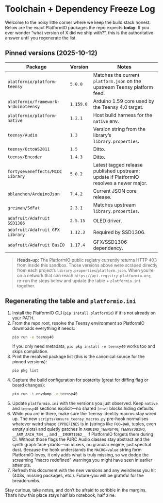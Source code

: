 # Toolchain + Dependency Freeze Log

Welcome to the noisy little corner where we keep the build stack honest. Below are the exact PlatformIO packages the repo expects **today**. If you ever wonder “what version of X did we ship with?”, this is the authoritative answer until you regenerate the list.

## Pinned versions (2025-10-12)

| Package | Version | Notes |
| --- | --- | --- |
| `platformio/platform-teensy` | `5.0.0` | Matches the current `platform.json` on the upstream Teensy platform feed. |
| `platformio/framework-arduinoteensy` | `1.159.0` | Arduino 1.59 core used by the Teensy 4.0 target. |
| `platformio/platform-native` | `1.2.1` | Host build harness for the `native` env. |
| `teensy/Audio` | `1.3` | Version string from the library’s `library.properties`. |
| `teensy/OctoWS2811` | `1.5` | Ditto. |
| `teensy/Encoder` | `1.4.3` | Ditto. |
| `fortyseveneffects/MIDI Library` | `5.0.2` | Latest tagged release published upstream; update if PlatformIO resolves a newer major. |
| `bblanchon/ArduinoJson` | `7.4.2` | Current JSON core release. |
| `greiman/SdFat` | `2.3.1` | Matches upstream `library.properties`. |
| `adafruit/Adafruit SSD1306` | `2.5.15` | OLED driver. |
| `adafruit/Adafruit GFX Library` | `1.12.3` | Required by SSD1306. |
| `adafruit/Adafruit BusIO` | `1.17.4` | GFX/SSD1306 dependency. |

> **Heads-up:** The PlatformIO public registry currently returns HTTP 403 from inside this sandbox. Those versions above were scraped directly from each project’s `library.properties`/`platform.json`. When you’re on a network that can reach `https://api.registry.platformio.org`, re-run the steps below and update the table + `platformio.ini` together.

## Regenerating the table and `platformio.ini`

1. Install the PlatformIO CLI (`pip install platformio`) if it is not already on your PATH.
2. From the repo root, resolve the Teensy environment so PlatformIO downloads everything it needs:
   ```bash
   pio run -e teensy40
   ```
   If you only need metadata, `pio pkg install -e teensy40` works too and skips compilation.
3. Print the resolved package list (this is the canonical source for the pinned versions):
   ```bash
   pio pkg list
   ```
4. Capture the build configuration for posterity (great for diffing flag or board changes):
   ```bash
   pio run -t envdump -e teensy40
   ```
5. Update `platformio.ini` with the versions you just observed. Keep `native` and `teensy40` sections explicit—no shared `[env]` blocks hiding defaults.
6. While you are in there, make sure the Teensy identity macros stay wired up. The new `scripts/ensure_teensy_macros.py`
   pre-hook normalises whatever weird shape `CPPDEFINES` is in (strings like `FOO=BAR`, tuples, even empty slots) and quietly
   patches in `ARDUINO_TEENSY40`, `TEENSYDUINO`, `__ARM_ARCH_7EM__`, and `__IMXRT1062__` if PlatformIO forgets them during CI.
   Without those flags the PJRC Audio classes stay abstract and the synth graph face-plants—no mixers, no granular engine, just
   spectral dust. Because the hook understands the `MACRO=value` string form PlatformIO loves, it only adds what is truly
   missing, so we dodge the screaming "macro redefined" warnings you might have seen in earlier attempts.
7. Refresh this document with the new versions and any weirdness you hit (403s, missing packages, etc.). Future-you will be grateful for the breadcrumbs.

Stay curious, take notes, and don’t be afraid to scribble in the margins. That’s how this place stays half lab notebook, half zine.
